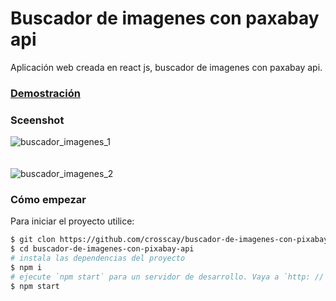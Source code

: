 # Buscador de imagenes con paxabay api
Aplicación web creada en react js, buscador de imagenes con paxabay api.

### [Demostración](https://sharp-panini-4c4eaa.netlify.app/)

### Sceenshot
![buscador_imagenes_1](https://user-images.githubusercontent.com/15184739/91673965-4cd66a80-eafc-11ea-9894-40934404cde0.PNG)
<br />
<br />
<br />
![buscador_imagenes_2](https://user-images.githubusercontent.com/15184739/91673974-55c73c00-eafc-11ea-9e88-71199a55b651.PNG)

### Cómo empezar

Para iniciar el proyecto utilice:

```bash
$ git clon https://github.com/crosscay/buscador-de-imagenes-con-pixabay-api-y-react.git
$ cd buscador-de-imagenes-con-pixabay-api
# instala las dependencias del proyecto
$ npm i
# ejecute `npm start` para un servidor de desarrollo. Vaya a `http: // localhost: 3000 /`. La aplicación se volverá a cargar automáticamente si cambia alguno de los archivos de origen.
$ npm start
```
